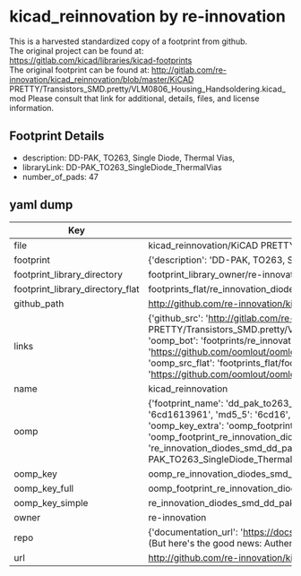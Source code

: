 # kicad_reinnovation by re-innovation  
This is a harvested standardized copy of a footprint from github.  
The original project can be found at:  
https://gitlab.com/kicad/libraries/kicad-footprints  
The original footprint can be found at:
http://gitlab.com/re-innovation/kicad_reinnovation/blob/master/KiCAD PRETTY/Transistors_SMD.pretty/VLM0806_Housing_Handsoldering.kicad_mod
Please consult that link for additional, details, files, and license information.  
## Footprint Details
* description: DD-PAK, TO263, Single Diode, Thermal Vias,  
* libraryLink: DD-PAK_TO263_SingleDiode_ThermalVias  
* number_of_pads: 47  
## yaml dump  
| Key | Value |  
| --- | --- |  
| file | kicad_reinnovation/KiCAD PRETTY/Diodes_SMD.pretty/DD-PAK_TO263_SingleDiode_ThermalVias.kicad_mod |  
| footprint | {'description': 'DD-PAK, TO263, Single Diode, Thermal Vias,', 'libraryLink': 'DD-PAK_TO263_SingleDiode_ThermalVias', 'number_of_pads': 47} |  
| footprint_library_directory | footprint_library_owner/re-innovation_kicad_reinnovation |  
| footprint_library_directory_flat | footprints_flat/re_innovation_diodes_smd_dd_pak_to263_singlediode_thermalvias/working |  
| github_path | http://github.com/re-innovation/kicad_reinnovation/blob/master/KiCAD PRETTY/Diodes_SMD.pretty/DD-PAK_TO263_SingleDiode_ThermalVias.kicad_mod |  
| links | {'github_src': 'http://gitlab.com/re-innovation/kicad_reinnovation/blob/master/KiCAD PRETTY/Transistors_SMD.pretty/VLM0806_Housing_Handsoldering.kicad_mod', 'github_src_repo': 'https://gitlab.com/kicad/libraries/kicad-footprints', 'oomp_bot': 'footprints/re_innovation_diodes_smd_dd_pak_to263_singlediode_thermalvias/working', 'oomp_bot_github': 'https://github.com/oomlout/oomlout_oomp_footprint_bot/tree/main/footprints/re_innovation_diodes_smd_dd_pak_to263_singlediode_thermalvias/working', 'oomp_src_flat': 'footprints_flat/footprints_flat/re_innovation_diodes_smd_dd_pak_to263_singlediode_thermalvias/working', 'oomp_src_flat_github': 'https://github.com/oomlout/oomlout_oomp_footprint_src/tree/main/footprints_flat/re_innovation_diodes_smd_dd_pak_to263_singlediode_thermalvias/working'} |  
| name | kicad_reinnovation |  
| oomp | {'footprint_name': 'dd_pak_to263_singlediode_thermalvias', 'library_name': 'diodes_smd', 'md5': '6cd161396127f2f4a94bde55ff492cdb', 'md5_10': '6cd1613961', 'md5_5': '6cd16', 'md5_6': '6cd161', 'oomp_key': 'oomp_re_innovation_diodes_smd_dd_pak_to263_singlediode_thermalvias', 'oomp_key_extra': 'oomp_footprint_re_innovation_diodes_smd_dd_pak_to263_singlediode_thermalvias', 'oomp_key_full': 'oomp_footprint_re_innovation_diodes_smd_dd_pak_to263_singlediode_thermalvias_6cd161', 'oomp_key_simple': 're_innovation_diodes_smd_dd_pak_to263_singlediode_thermalvias', 'original_filename': 'kicad_reinnovation/KiCAD PRETTY/Diodes_SMD.pretty/DD-PAK_TO263_SingleDiode_ThermalVias.kicad_mod', 'owner_name': 're_innovation'} |  
| oomp_key | oomp_re_innovation_diodes_smd_dd_pak_to263_singlediode_thermalvias |  
| oomp_key_full | oomp_footprint_re_innovation_diodes_smd_dd_pak_to263_singlediode_thermalvias |  
| oomp_key_simple | re_innovation_diodes_smd_dd_pak_to263_singlediode_thermalvias |  
| owner | re-innovation |  
| repo | {'documentation_url': 'https://docs.github.com/rest/overview/resources-in-the-rest-api#rate-limiting', 'message': "API rate limit exceeded for 84.66.173.59. (But here's the good news: Authenticated requests get a higher rate limit. Check out the documentation for more details.)"} |  
| url | http://github.com/re-innovation/kicad_reinnovation |  

